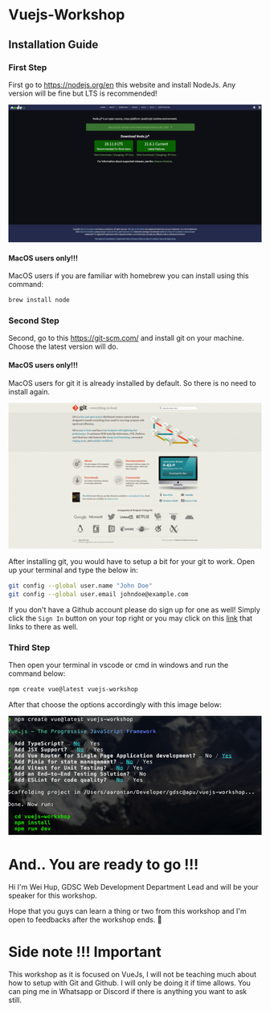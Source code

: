 # Vuejs-Workshop

## Installation Guide

### First Step

First go to https://nodejs.org/en this website and install NodeJs. Any version will be fine but LTS is recommended!

![NodeJs Website](./Node_js.jpeg)

#### MacOS users only!!!

MacOS users if you are familiar with homebrew you can install using this command:

```bash
brew install node
```

### Second Step

Second, go to this https://git-scm.com/ and install git on your machine. Choose the latest version will do.

#### MacOS users only!!!

MacOS users for git it is already installed by default. So there is no need to install again.

![Git Website](./Git.jpeg)

After installing git, you would have to setup a bit for your git to work. Open up your terminal and type the below in:

```bash
git config --global user.name "John Doe"
git config --global user.email johndoe@example.com
```

If you don't have a Github account please do sign up for one as well! Simply click the `Sign In` button on your top right or you may click on this [link](https://github.com/login?return_to=https%3A%2F%2Fgithub.com%2Fgdsc-apu%2Fvuejs-workshop) that links to there as well.

### Third Step

Then open your terminal in vscode or cmd in windows and run the command below:

```bash
npm create vue@latest vuejs-workshop
```

After that choose the options accordingly with this image below:

![installing vuejs in terminal](./terminal.png)

# And.. You are ready to go !!!

Hi I'm Wei Hup, GDSC Web Development Department Lead and will be your speaker for this workshop.

Hope that you guys can learn a thing or two from this workshop and I'm open to feedbacks after the workshop ends. 🤗

# Side note !!! Important

This workshop as it is focused on VueJs, I will not be teaching much about how to setup with Git and Github. I will only be doing it if time allows. You can ping me in Whatsapp or Discord if there is anything you want to ask still.
